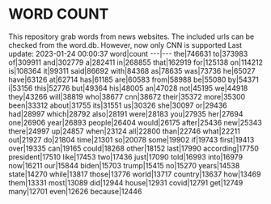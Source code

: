 # WORD COUNT
This repository grab words from news websites. The included urls can be checked from the word.db.
However, now only CNN is supported
Last update: 2023-01-24 00:00:37
word|count
---|---
the|746631
to|373983
of|309911
and|302779
a|282411
in|268855
that|162919
for|125138
on|114212
is|108364
it|99311
said|86692
with|84368
as|78635
was|73736
he|65027
have|63126
at|62714
has|61185
are|60583
from|58988
be|55080
by|54371
i|53156
this|52776
but|49364
his|48005
an|47028
not|45195
we|44918
they|43266
will|38819
who|38677
cnn|38672
their|35372
more|35300
been|33312
about|31755
its|31551
us|30326
she|30097
or|29436
had|28997
which|28792
also|28191
were|28183
you|27935
her|27694
one|26906
year|26893
people|26404
would|26175
after|25436
new|25343
there|24997
up|24857
when|23124
all|22800
than|22746
what|22211
out|21927
do|21804
time|21301
so|20078
some|19902
if|19743
first|19413
over|19335
can|19165
could|18268
other|18152
last|17990
according|17750
president|17510
like|17453
two|17436
just|17090
told|16993
into|16979
now|16211
our|15844
biden|15703
trump|15415
no|15270
years|14538
state|14270
while|13817
those|13776
world|13717
country|13637
how|13469
them|13331
most|13089
did|12944
house|12931
covid|12791
get|12749
many|12701
even|12626
because|12446
